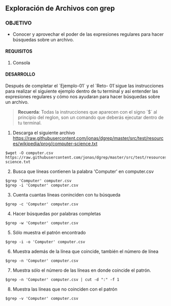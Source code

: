 ## Exploración de Archivos con grep

### OBJETIVO 
 - Conocer y aprovechar el poder de las expresiones regulares para hacer búsquedas sobre un archivo.

#### REQUISITOS 
1. Consola

#### DESARROLLO

Después de completar el ´Ejemplo-01´ y el ´Reto- 01´sigue las instrucciones para realizar el siguiente ejemplo dentro de tu terminal y así entender las expresiones regulares y cómo nos ayudaran para hacer búsquedas sobre un archivo.

> **Recuerda**: Todas la instrucciones que aparecen con el signo ´$´ al principio del reglon, son un comando que deberás ejecutar dentro de tu terminal.  

1. Descarga el siguiente archivo https://raw.githubusercontent.com/jonas/dgrep/master/src/test/resources/wikipedia/prog/computer-science.txt
```
$wget -O computer.csv https://raw.githubusercontent.com/jonas/dgrep/master/src/test/resources/wikipedia/prog/computer-science.txt
```
2. Busca que líneas contienen la palabra 'Computer' en computer.csv
````
$grep 'Computer' computer.csv
$grep -i 'Computer' computer.csv

````
3. Cuenta cuantas líneas coninciden con tu búsqueda
````
$grep -c 'Computer' computer.csv
````
4. Hacer búsquedas por palabras completas
```
$grep -w 'Computer' computer.csv
```
5. Sólo muestra el patrón encontrado
```
$grep -i -o 'Computer' computer.csv
```
6. Muestra además de la línea que coincide, también el número de línea
```
$grep -n 'Computer' computer.csv
```
7. Muestra sólo el número de las líneas en donde coincide el patrón.
```
$grep -n 'Computer' computer.csv | cut -d ":" -f 1
```
8. Muestra las líneas que no coinciden con el patrón
```
$grep -v 'Computer' computer.csv
````
